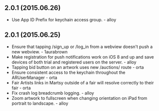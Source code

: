 ## 2.0.1 (2015.06.26)

* Use App ID Prefix for keychain access group. - alloy

## 2.0.1 (2015.06.25)

* Ensure that tapping /sign_up or /log_in from a webview doesn't push a new webview. - 1aurabrown
* Make registration for push notifications work on iOS 8 and up and save devices of both trial and registered users on the server. - alloy
* Tapping bid button on an artwork uses new /auctions/ route - orta
* Ensure consistent access to the keychain throughout the ARUserManager - orta
* Fair Artists links in Martsy outside of a fair will resolve correctly to their fair - orta
* Fix crash log breadcrumb logging. - alloy
* Zoom artwork to fullscreen when changing orientation on iPad from portrait to landscape. - alloy
